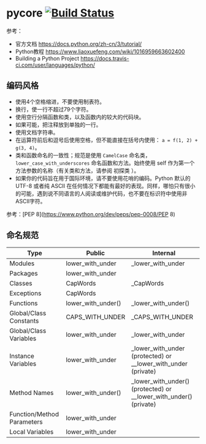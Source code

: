 # pycore [![Build Status](https://travis-ci.org/mstao/pycore.svg?branch=master)](https://travis-ci.org/mstao/pycore)

参考：

- 官方文档 https://docs.python.org/zh-cn/3/tutorial/
- Python教程 https://www.liaoxuefeng.com/wiki/1016959663602400
- Building a Python Project https://docs.travis-ci.com/user/languages/python/

## 编码风格

- 使用4个空格缩进，不要使用制表符。
- 换行，使一行不超过79个字符。
- 使用空行分隔函数和类，以及函数内的较大的代码块。
- 如果可能，把注释放到单独的一行。
- 使用文档字符串。
- 在运算符前后和逗号后使用空格，但不能直接在括号内使用： `a = f(1, 2) + g(3, 4)`。
- 类和函数命名的一致性；规范是使用 `CamelCase` 命名类，`lower_case_with_underscores` 命名函数和方法。始终使用 self 作为第一个方法参数的名称（有关类和方法，请参阅 初探类 ）。
- 如果你的代码旨在用于国际环境，请不要使用花哨的编码。Python 默认的 UTF-8 或者纯 ASCII 在任何情况下都能有最好的表现。同样，哪怕只有很小的可能，遇到说不同语言的人阅读或维护代码，也不要在标识符中使用非ASCII字符。

参考：[PEP 8](https://www.python.org/dev/peps/pep-0008/PEP 8)

## 命名规范

Type |	Public | Internal
---|---|---
Modules	| lower_with_under	| 	_lower_with_under
Packages	| 	lower_with_under	 
Classes	| 	CapWords		| _CapWords
Exceptions	| 	CapWords	 
Functions	| 	lower_with_under()	| 	_lower_with_under()
Global/Class Constants		| CAPS_WITH_UNDER		| _CAPS_WITH_UNDER
Global/Class Variables	| 	lower_with_under	| 	_lower_with_under
Instance Variables	| 	lower_with_under	| 	_lower_with_under (protected) or __lower_with_under (private)
Method Names	| 	lower_with_under()		| _lower_with_under() (protected) or __lower_with_under() (private)
Function/Method Parameters	| 	lower_with_under	 
Local Variables	|	lower_with_under	
